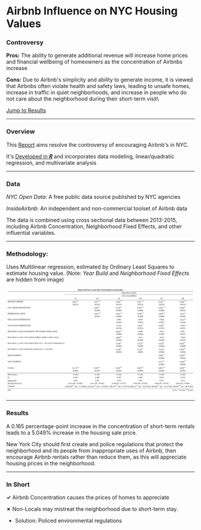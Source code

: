 <a name="TOP"></a>

# Airbnb Influence on NYC Housing Values 

### Controversy
**Pros:** The ability to generate additional revenue will increase home prices and financial wellbeing of homeowners as the concentration of Airbnbs increase

**Cons:** Due to Airbnb's simplicity and ability to generate income, it is viewed that Airbnbs often violate health and safety laws, leading to unsafe homes, increase in traffic in quiet neighborhoods, and increase in people who do not care about the neighborhood during their short-term visit\

[Jump to Results](#Results) 
___

### Overview
This [Report](https://github.com/eng-jonathan/Airbnb_on_HousingValue/blob/main/Report/Airbnb_on_HousingValue.pdf) aims resolve the controversy of encouraging Airbnb's in NYC.

It's [Developed in ***R***](https://github.com/eng-jonathan/Airbnb_on_HousingValue/blob/main/Report/Airbnb_on_HousingValue.Rmd) and incorporates data modeling, linear/quadratic regression, and multivariate analysis
___
### Data
*NYC Open Data*: A free public data source published by NYC agencies

*InsideAirbnb*: An independent and non-commercial toolset of Airbnb data

The data is combined using cross sectional data between 2013-2015, including Airbnb Concentration, Neighborhood Fixed Effects, and other influential variables. 
___
### Methodology:
Uses Multilinear regression, estimated by Ordinary Least Squares to estimate housing value. 
(Note: *Year Build* and *Neighborhood Fixed Effects* are hidden from image)

<img src = "Images/MultiRegression%20output.jpg" width = "1050">

<a name="Results"></a>
___
### Results
A 0.165 percentage-point increase in the concentration of short-term rentals leads to a 5.049% increase in the housing sale price. 

New York City should first create and police regulations that protect the neighborhood and its people from inappropriate uses of Airbnb, then encourage Airbnb rentals rather than reduce them, as this will appreciate housing prices in the neighborhood.
___
### In Short
**✓** Airbnb Concentration causes the prices of homes to appreciate 

**✗** Non-Locals may mistreat the neighborhood due to short-term stay. 
  * Solution: Policed environmental regulations 
